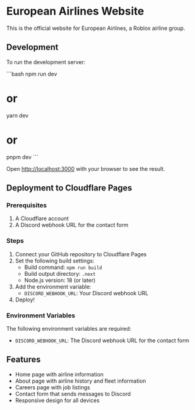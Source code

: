 # European Airlines Website

This is the official website for European Airlines, a Roblox airline group.

## Development

To run the development server:

\`\`\`bash
npm run dev
# or
yarn dev
# or
pnpm dev
\`\`\`

Open [http://localhost:3000](http://localhost:3000) with your browser to see the result.

## Deployment to Cloudflare Pages

### Prerequisites

1. A Cloudflare account
2. A Discord webhook URL for the contact form

### Steps

1. Connect your GitHub repository to Cloudflare Pages
2. Set the following build settings:
   - Build command: `npm run build`
   - Build output directory: `.next`
   - Node.js version: 18 (or later)
3. Add the environment variable:
   - `DISCORD_WEBHOOK_URL`: Your Discord webhook URL
4. Deploy!

### Environment Variables

The following environment variables are required:

- `DISCORD_WEBHOOK_URL`: The Discord webhook URL for the contact form

## Features

- Home page with airline information
- About page with airline history and fleet information
- Careers page with job listings
- Contact form that sends messages to Discord
- Responsive design for all devices
